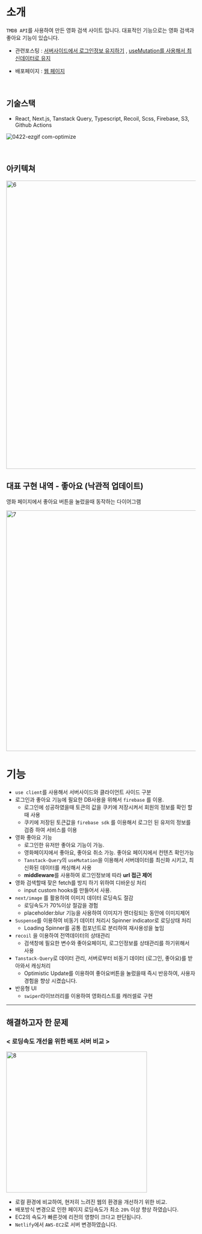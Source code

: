 
# 소개

`TMDB API`를 사용하여 만든 영화 검색 사이트 입니다. 
대표적인 기능으로는 영화 검색과 좋아요 기능이 있습니다.

- 관련포스팅 : <a href="https://velog.io/@hyubbb/Next.jsfirebase-%EC%84%9C%EB%B2%84%EC%82%AC%EC%9D%B4%EB%93%9C%EC%97%90%EC%84%9C-cookie%EB%A1%9C-%EB%A1%9C%EA%B7%B8%EC%9D%B8%EC%A0%95%EB%B3%B4-%EA%B0%80%EC%A0%B8%EC%98%A4%EA%B8%B0">서버사이드에서 로그인정보 유지하기</a>
,
<a href="https://velog.io/@hyubbb/useMutation%EB%A5%BC-%EC%82%AC%EC%9A%A9%ED%95%B4%EB%B3%B4%EC%9E%90">useMutation를 사용해서 최신데이터로 유지</a>

- 배포페이지 : [웹 페이지](http://3.34.31.241/)

<br>


## 기술스택

- React, Next.js, Tanstack Query, Typescript, Recoil, Scss,
Firebase,  S3, Github Actions



![0422-ezgif com-optimize](https://github.com/hyubbb/nextjs-learn-app/assets/32926006/a1c86bd0-8b6d-4178-a415-2e986a4de620)

<br>


## 아키텍쳐
 <img width="764" alt="6" src="https://github.com/user-attachments/assets/def314ed-1c0f-4015-a020-612aaa445e8d">

 
## 대표 구현 내역 - 좋아요 (낙관적 업데이트)

 
영화 페이지에서 좋아요 버튼을 눌렀을때 동작하는 다이어그램

 <img width="638" alt="7" src="https://github.com/user-attachments/assets/a43bc480-9a3a-40a8-b88f-e2c1354095b1">



# 기능

- `use client`를 사용해서 서버사이드와 클라이언트 사이드 구분
- 로그인과 좋아요 기능에 필요한 DB사용을 위해서 `firebase` 를 이용.
    - 로그인에 성공하였을때 토큰의 값을 쿠키에 저장시켜서 회원의 정보를 확인 할 때 사용
    - 쿠키에 저장된 토큰값을 `firebase sdk` 를 이용해서 로그인 된 유저의 정보를 검증 하여 서비스를 이용
- 영화 좋아요 기능
    - 로그인한 유저만 좋아요 기능이 가능.
    - 영화페이지에서 좋아요, 좋아요 취소 가능. 좋아요 페이지에서 컨텐츠 확인가능
    - `Tanstack-Query`의 `useMutation`을 이용해서 서버데이터를 최신화 시키고, 최신화된 데이터를 캐싱해서 사용
    - **middleware**를 사용하여 로그인정보에 따라 **url 접근 제어**
- 영화 검색할때 잦은 fetch를 방지 하기 위하여 디바운싱 처리
    - input custom  hooks를 만들어서 사용.
- `next/image` 를 활용하여 이미지 데이터 로딩속도 절감
    - 로딩속도가 70%이상 절감을 경험
    - placeholder:blur 기능을 사용하여 이미지가 렌더링되는 동안에 이미지제어
- `Suspense`를 이용하여 비동기 데이터 처리시 Spinner indicator로 로딩상태 처리
    - Loading Spinner를 공통 컴포넌트로 분리하여 재사용성을 높임
- `recoil` 을 이용하여 전역데이터의 상태관리
    - 검색창에 필요한 변수와 좋아요페이지, 로그인정보를 상태관리를 하기위해서 사용
- `Tanstack-Query`로 데이터 관리, 서버로부터 비동기 데이터 (로그인, 좋아요)를 받아와서 캐싱처리
    - Optimistic Update를 이용하여 좋아요버튼을 눌렀을때 즉시 반응하여, 사용자 경험을 향상 시켰습니다.
- 반응형 UI
    - `swiper`라이브러리를 이용하여  영화리스트를 캐러셀로 구현

---

## 해결하고자 한 문제


### < 로딩속도 개선을 위한 배포 서버 비교 >

 <img width="374" alt="8" src="https://github.com/user-attachments/assets/1e8c4597-be45-42a5-8e84-03c6c2714b2b">


- 로컬 환경에 비교하여, 현저히 느려진 웹의 환경을 개선하기 위한 비교.
- 배포방식 변경으로 인한 페이지 로딩속도가 최소 `20%` 이상 향상 하였습니다.
- EC2의 속도가 빠른것에 리전의 영향이 크다고 판단됩니다.
- `Netlify`에서 `AWS-EC2`로 서버 변경하였습니다.

